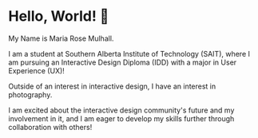 # Hello, World! 👋

My Name is Maria Rose Mulhall.

I am a student at Southern Alberta Institute of Technology (SAIT), where I am pursuing an Interactive Design Diploma (IDD) with a major in User Experience (UX)!

Outside of an interest in interactive design, I have an interest in photography.

I am excited about the interactive design community's future and my involvement in it, and I am eager to develop my skills further through collaboration with others!

